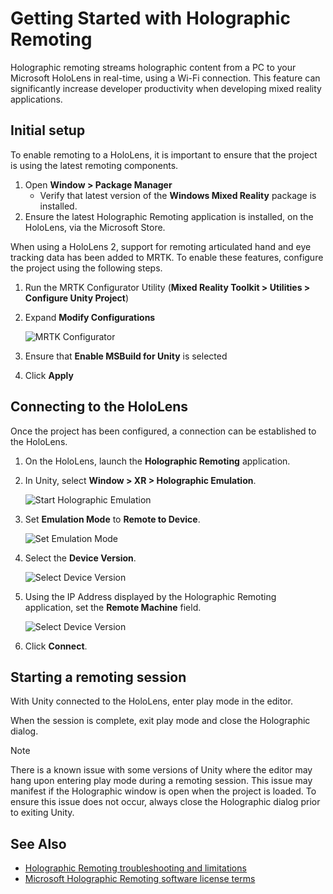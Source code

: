 # Getting Started with Holographic Remoting

Holographic remoting streams holographic content from a PC to your Microsoft HoloLens in real-time, using a Wi-Fi connection. This feature can significantly increase developer productivity when developing mixed reality applications.

## Initial setup

To enable remoting to a HoloLens, it is important to ensure that the project is using the latest remoting components.

1. Open **Window > Package Manager**
    - Verify that latest version of the **Windows Mixed Reality** package is installed.
1. Ensure the latest Holographic Remoting application is installed, on the HoloLens, via the Microsoft Store.

When using a HoloLens 2, support for remoting articulated hand and eye tracking data has been added to MRTK. To enable these features,
configure the project using the following steps.

1. Run the MRTK Configurator Utility (**Mixed Reality Toolkit > Utilities > Configure Unity Project**)
2. Expand **Modify Configurations**

    ![MRTK Configurator](../Images/Tools/Remoting/EnableMSBuildForUnity.png)

3. Ensure that **Enable MSBuild for Unity** is selected
4. Click **Apply**

## Connecting to the HoloLens

Once the project has been configured, a connection can be established to the HoloLens.

1. On the HoloLens, launch the **Holographic Remoting** application.
1. In Unity, select **Window > XR > Holographic Emulation**.

    ![Start Holographic Emulation](../Images/Tools/Remoting/StartHolographicEmulation.png)

1. Set **Emulation Mode** to **Remote to Device**.

    ![Set Emulation Mode](../Images/Tools/Remoting/SelectEmulationMode.png)

1. Select the **Device Version**.

    ![Select Device Version](../Images/Tools/Remoting/SelectDeviceVersion.png)

1. Using the IP Address displayed by the Holographic Remoting application, set the **Remote Machine** field.

    ![Select Device Version](../Images/Tools/Remoting/SelectDeviceVersion.png)

1. Click **Connect**.

## Starting a remoting session

With Unity connected to the HoloLens, enter play mode in the editor.

When the session is complete, exit play mode and close the Holographic dialog.

> [!Note]
> There is a known issue with some versions of Unity where the editor may hang upon entering play mode during a remoting session. This issue may manifest if the Holographic window is open when the project is loaded. To ensure this issue does not occur, always close the Holographic dialog prior to exiting Unity.

## See Also

- [Holographic Remoting troubleshooting and limitations](https://docs.microsoft.com/en-us/windows/mixed-reality/holographic-remoting-troubleshooting)
- [Microsoft Holographic Remoting software license terms](https://docs.microsoft.com/en-us/legal/mixed-reality/microsoft-holographic-remoting-software-license-terms)